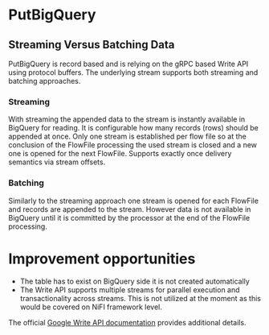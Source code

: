 <!--
  Licensed to the Apache Software Foundation (ASF) under one or more
  contributor license agreements.  See the NOTICE file distributed with
  this work for additional information regarding copyright ownership.
  The ASF licenses this file to You under the Apache License, Version 2.0
  (the "License"); you may not use this file except in compliance with
  the License.  You may obtain a copy of the License at
      http://www.apache.org/licenses/LICENSE-2.0
  Unless required by applicable law or agreed to in writing, software
  distributed under the License is distributed on an "AS IS" BASIS,
  WITHOUT WARRANTIES OR CONDITIONS OF ANY KIND, either express or implied.
  See the License for the specific language governing permissions and
  limitations under the License.
-->

# PutBigQuery

## Streaming Versus Batching Data

PutBigQuery is record based and is relying on the gRPC based Write API using protocol buffers. The underlying stream
supports both streaming and batching approaches.

### Streaming

With streaming the appended data to the stream is instantly available in BigQuery for reading. It is configurable how
many records (rows) should be appended at once. Only one stream is established per flow file so at the conclusion of the
FlowFile processing the used stream is closed and a new one is opened for the next FlowFile. Supports exactly once
delivery semantics via stream offsets.

### Batching

Similarly to the streaming approach one stream is opened for each FlowFile and records are appended to the stream.
However data is not available in BigQuery until it is committed by the processor at the end of the FlowFile processing.

# Improvement opportunities

* The table has to exist on BigQuery side it is not created automatically
* The Write API supports multiple streams for parallel execution and transactionality across streams. This is not
  utilized at the moment as this would be covered on NiFI framework level.

The official [Google Write API documentation](https://cloud.google.com/bigquery/docs/write-api) provides additional
details.